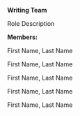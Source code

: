 <b>Writing Team </b>

Role Description

<b>Members: </b>

<p>First Name, Last Name</p>
<p>First Name, Last Name</p>
<p>First Name, Last Name</p>
<p>First Name, Last Name</p>
<p>First Name, Last Name</p>
